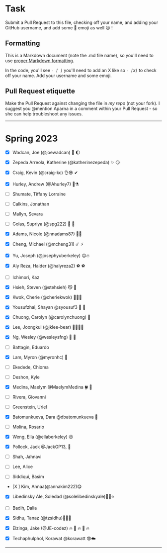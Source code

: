 # Task
Submit a Pull Request to this file, checking off your name, and adding your GitHub username, and add some :rocket: emoji as well :smiley: ! 

## Formatting
This is a Markdown document (note the .md file name), so you'll need to use [proper Markdown formatting](https://help.github.com/articles/basic-writing-and-formatting-syntax/#task-lists). 

In the code, you'll see *`- [ ]`* you'll need to add an X like so *`- [X]`* to check off your name. Add your username and some emoji.

## Pull Request etiquette
Make the Pull Request against changing the file in _my repo_ (not your fork). I suggest you @mention Aparna in a comment within your Pull Request - so she can help troubleshoot any issues.  

------------

# Spring 2023

- [X] Wadcan, Joe (@joewadcan) 🚀 🌔

- [X] Zepeda Arreola, Katherine (@katherinezepeda) ✨ 😏

- [X] Craig, Kevin (@craig-kc) 👌😎 ✔

- [X] Hurley, Andrew (@Ahurley7) 🥇⚗️

- [ ] Shumate, Tiffany Lorraine

- [ ] Calkins, Jonathan

- [ ] Mallyn, Sevara

- [ ] Golas, Supriya (@spg222) 🦃 🐓

- [X] Adams, Nicole (@nnadams87) 🥑🍙

- [x] Cheng, Michael (@mcheng31) ☄️ ⚡️

- [x] Yu, Joseph (@josephyuberkeley) 😊🔥

- [X] Aly Reza, Haider (@halyreza2) ⚽ ⚽ 

- [ ] Ichimori, Kaz

- [X] Hsieh, Steven (@stehsieh) 😼 🚀

- [X] Kwok, Cherie (@cheriekwok) 💫🍄🚀

- [X] Yousufzhai, Shayan @syousuf3 💯 💯 

- [X] Chuong, Carolyn (@carolynchuong) 🥹

- [x] Lee, Joongkul (@jklee-bear) 🐻🐰🐻🐰

- [x] Ng, Wesley (@wesleysfng) 🥑 🍳

- [ ] Battagin, Eduardo

- [X] Lam, Myron (@myronhc) 🐬

- [ ] Ekedede, Chioma

- [ ] Deshon, Kyle

- [X] Medina, Maelym @MaelymMedina 🍀 🐶

- [ ] Rivera, Giovanni

- [ ] Greenstein, Uriel

- [X] Batomunkueva, Dara @dbatomunkueva 🚀

- [ ] Molina, Rosario

- [x] Weng, Ella (@ellaberkeley) 😉

- [X] Pollock, Jack @JackGP13, 🥇 

- [ ] Shah, Jahnavi

- [ ] Lee, Alice

- [ ] Siddiqui, Basim

- [X ] Kim, Annaa(@annakim222)😋

- [X] Libedinsky Ale, Soledad (@solelibedinskyale)💆‍♀️⭐

- [ ] Badih, Dalia

- [X] Sidhu, Tanaz (@tzsidhu)🖤🍫🌈

- [X] Elzinga, Jake (@JE-codez) 🔥 👀 🔥 👀 🔥

- [X] Techaphulphol, Korawat @korawatt 😎☁️


-----------------



